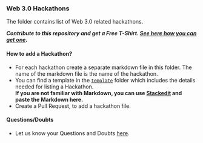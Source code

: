 ### Web 3.0 Hackathons

The folder contains list of Web 3.0 related hackathons.

***Contribute to this repository and get a Free T-Shirt. [See here how you can get one](https://hacktoberfest.digitalocean.com/faq#general).***

#### How to add a Hackathon?

- For each hackathon create a separate markdown file in this folder. The name of the markdown file is the name of the hackathon.
- You can find a template in the [`template`](./template) folder which includes the details needed for listing a Hackathon.  
**If you are not familiar with Markdown, you can use [Stackedit](https://stackedit.io/app#) and paste the Markdown here.**
- Create a Pull Request, to add a hackathon file.

#### Questions/Doubts
- Let us know your Questions and Doubts [here](https://github.com/simpleaswater/resources/issues/new).